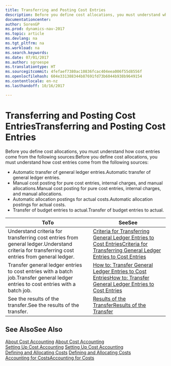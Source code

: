 ```yaml
---
title: Transferring and Posting Cost Entries
description: Before you define cost allocations, you must understand where cost entries come from.
documentationcenter: 
author: SorenGP
ms.prod: dynamics-nav-2017
ms.topic: article
ms.devlang: na
ms.tgt_pltfrm: na
ms.workload: na
ms.search.keywords: 
ms.date: 07/01/2017
ms.author: sgroespe
ms.translationtype: HT
ms.sourcegitcommit: 4fefaef7380ac10836fcac404eea006f55d8556f
ms.openlocfilehash: 604e331388344b87691fd73b6044b938b9649154
ms.contentlocale: en-nz
ms.lasthandoff: 10/16/2017

---
```

# <a name="transferring-and-posting-cost-entries"></a><span data-ttu-id="1b303-103">Transferring and Posting Cost Entries</span><span class="sxs-lookup"><span data-stu-id="1b303-103">Transferring and Posting Cost Entries</span></span>
<span data-ttu-id="1b303-104">Before you define cost allocations, you must understand how cost entries come from the following sources:</span><span class="sxs-lookup"><span data-stu-id="1b303-104">Before you define cost allocations, you must understand how cost entries come from the following sources:</span></span>  

-   <span data-ttu-id="1b303-105">Automatic transfer of general ledger entries.</span><span class="sxs-lookup"><span data-stu-id="1b303-105">Automatic transfer of general ledger entries.</span></span>  
-   <span data-ttu-id="1b303-106">Manual cost posting for pure cost entries, internal charges, and manual allocations.</span><span class="sxs-lookup"><span data-stu-id="1b303-106">Manual cost posting for pure cost entries, internal charges, and manual allocations.</span></span>  
-   <span data-ttu-id="1b303-107">Automatic allocation postings for actual costs.</span><span class="sxs-lookup"><span data-stu-id="1b303-107">Automatic allocation postings for actual costs.</span></span>  
-   <span data-ttu-id="1b303-108">Transfer of budget entries to actual.</span><span class="sxs-lookup"><span data-stu-id="1b303-108">Transfer of budget entries to actual.</span></span>  

|<span data-ttu-id="1b303-109">**To**</span><span class="sxs-lookup"><span data-stu-id="1b303-109">**To**</span></span>|<span data-ttu-id="1b303-110">**See**</span><span class="sxs-lookup"><span data-stu-id="1b303-110">**See**</span></span>|  
|------------|-------------|  
|<span data-ttu-id="1b303-111">Understand criteria for transferring cost entries from general ledger.</span><span class="sxs-lookup"><span data-stu-id="1b303-111">Understand criteria for transferring cost entries from general ledger.</span></span>|[<span data-ttu-id="1b303-112">Criteria for Transferring General Ledger Entries to Cost Entries</span><span class="sxs-lookup"><span data-stu-id="1b303-112">Criteria for Transferring General Ledger Entries to Cost Entries</span></span>](finance-criteria-for-transferring-general-ledger-entries-to-cost-entries.md)|  
|<span data-ttu-id="1b303-113">Transfer general ledger entries to cost entries with a batch job.</span><span class="sxs-lookup"><span data-stu-id="1b303-113">Transfer general ledger entries to cost entries with a batch job.</span></span>|[<span data-ttu-id="1b303-114">How to: Transfer General Ledger Entries to Cost Entries</span><span class="sxs-lookup"><span data-stu-id="1b303-114">How to: Transfer General Ledger Entries to Cost Entries</span></span>](finance-how-to-transfer-general-ledger-entries-to-cost-entries.md)|  
|<span data-ttu-id="1b303-115">See the results of the transfer.</span><span class="sxs-lookup"><span data-stu-id="1b303-115">See the results of the transfer.</span></span>|[<span data-ttu-id="1b303-116">Results of the Transfer</span><span class="sxs-lookup"><span data-stu-id="1b303-116">Results of the Transfer</span></span>](finance-results-of-the-transfer.md)|  

## <a name="see-also"></a><span data-ttu-id="1b303-117">See Also</span><span class="sxs-lookup"><span data-stu-id="1b303-117">See Also</span></span>  
 <span data-ttu-id="1b303-118">[About Cost Accounting](finance-about-cost-accounting.md) </span><span class="sxs-lookup"><span data-stu-id="1b303-118">[About Cost Accounting](finance-about-cost-accounting.md) </span></span>  
 <span data-ttu-id="1b303-119">[Setting Up Cost Accounting](finance-set-up-cost-accounting.md) </span><span class="sxs-lookup"><span data-stu-id="1b303-119">[Setting Up Cost Accounting](finance-set-up-cost-accounting.md) </span></span>  
 <span data-ttu-id="1b303-120">[Defining and Allocating Costs](finance-define-and-allocate-costs.md) </span><span class="sxs-lookup"><span data-stu-id="1b303-120">[Defining and Allocating Costs](finance-define-and-allocate-costs.md) </span></span>  
 [<span data-ttu-id="1b303-121">Accounting for Costs</span><span class="sxs-lookup"><span data-stu-id="1b303-121">Accounting for Costs</span></span>](finance-manage-cost-accounting.md)

